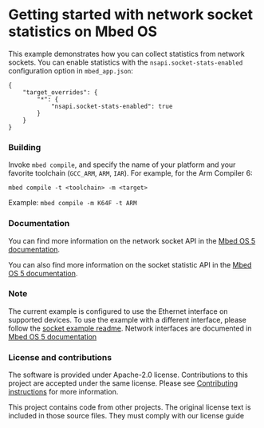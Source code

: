 # Getting started with network socket statistics on Mbed OS

This example demonstrates how you can collect statistics from network sockets. You can enable statistics with the `nsapi.socket-stats-enabled` configuration option in `mbed_app.json`:

```
{
    "target_overrides": {
        "*": {
            "nsapi.socket-stats-enabled": true
        }
    }
}
```

### Building

Invoke `mbed compile`, and specify the name of your platform and your favorite toolchain (`GCC_ARM`, `ARM`, `IAR`). For example, for the Arm Compiler 6:

```
mbed compile -t <toolchain> -m <target>
```

Example: `mbed compile -m K64F -t ARM`

### Documentation

You can find more information on the network socket API in the [Mbed OS 5 documentation](https://docs.mbed.com/docs/mbed-os-api-reference/en/latest/APIs/communication/network_sockets/).

You can also find more information on the socket statistic API in the [Mbed OS 5 documentation](https://os.mbed.com/docs/latest/apis/socketstats.html).

 
### Note

The current example is configured to use the Ethernet interface on supported devices. To use the example with a different interface, please follow the [socket example readme](https://github.com/ARMmbed/mbed-os-example-sockets/blob/master/README.md). 
Network interfaces are documented in [Mbed OS 5 documentation](https://os.mbed.com/docs/latest/apis/network-interfaces.html)

### License and contributions
The software is provided under Apache-2.0 license. Contributions to this project are accepted under the same license. Please see [Contributing instructions](CONTRIBUTING.md) for more information.

This project contains code from other projects. The original license text is included in those source files. They must comply with our license guide
